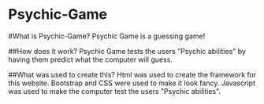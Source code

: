 # Psychic-Game

#What is Psychic-Game?
Psychic Game is a guessing game!

##How does it work?
Psychic Game tests the users "Psychic abilities" by having them predict what the computer will guess.

##What was used to create this?
Html was used to create the framework for this website.
Bootstrap and CSS were used to make it look fancy.
Javascript was used to make the computer test the users "Psychic abilities".